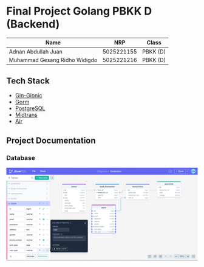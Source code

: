# Final Project Golang PBKK D (Backend)

| Name                          | NRP        | Class    |
| ----------------------------- | ---------- | -------- |
| Adnan Abdullah Juan           | 5025221155 | PBKK (D) |
| Muhammad Gesang Ridho Widigdo | 5025221216 | PBKK (D) |

## Tech Stack

- [Gin-Gionic](https://pkg.go.dev/github.com/gin-gonic/gin)
- [Gorm](https://gorm.io/)
- [PostgreSQL](https://gorm.io/docs/connecting_to_the_database.html#PostgreSQL)
- [Midtrans](https://github.com/Midtrans/midtrans-go.git)
- [Air](https://github.com/air-verse/air)

## Project Documentation

### Database

![database](public/db_design.png)
